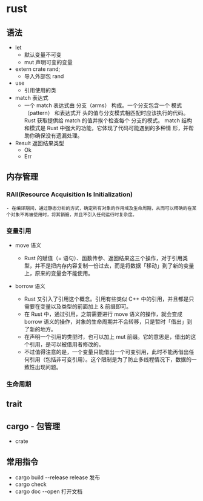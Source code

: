 # rust

## 语法

- let
  - 默认变量不可变
  - mut 声明可变的变量
- extern crate rand;
  - 导入外部包 rand
- use
  - 引用使用的类
- match 表达式
  - 一个 match 表达式由 分支（arms） 构成。一个分支包含一个 模式（pattern） 和表达式开
    头的值与分支模式相匹配时应该执行的代码。Rust 获取提供给 match 的值并挨个检查每个
    分支的模式。 match 结构和模式是 Rust 中强大的功能，它体现了代码可能遇到的多种情
    形，并帮助你确保没有遗漏处理。
- Result 返回结果类型
  - Ok
  - Err

## 内存管理

### RAII(Resource Acquisition Is Initialization)

    - 在编译期间，通过静态分析的方式，确定所有对象的作用域及生命周期，从而可以精确的在某个对象不再被使用时，将其销毁，并且不引入任何运行时复杂度。

### 变量引用

- move 语义

  - Rust 的赋值（= 语句）、函数传参、返回结果这三个操作，对于引用类型，并不是把内存内容复制一份过去，而是将数据「移动」到了新的变量上，原来的变量会不能使用。

- borrow 语义

  - Rust 又引入了引用这个概念。引用有些类似 C++ 中的引用，并且都是只需要在变量以及类型的前面加上 & 前缀即可。
  - 在 Rust 中，通过引用，之前需要进行 move 语义的操作，就会变成 borrow 语义的操作，对象的生命周期并不会转移，只是暂时「借出」到了新的地方。
  - 在声明一个引用的类型时，也可以加上 mut 前缀。它的意思是，借出的这个引用，是可以被借用者修改的。
  - 不过值得注意的是，一个变量只能借出一个可变引用，此时不能再借出任何引用（包括非可变引用）。这个限制是为了防止多线程情况下，数据的一致性出现问题。

### 生命周期

## trait

## cargo - 包管理

- crate

## 常用指令

- cargo build --release release 发布
- cargo check
- cargo doc --open 打开文档
